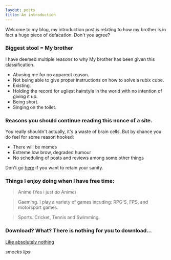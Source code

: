 ```yaml
---
layout: posts
title: An introduction
---
```

Welcome to my blog, my introduction post is relating to how my brother is in fact a huge piece of defacation. Don't you agree?

### Biggest stool = My brother

I have deemed multiple reasons to why My brother has been given this classification.

* Abusing me for no apparent reason.
* Not being able to give proper instructions on how to solve a rubix cube.
* Existing.
* Holding the record for ugliest hairstyle in the world with no intention of giving it up.
* Being short.
* Singing on the toilet.


### Reasons you should continue reading this nonce of a site.

You really shouldn't actually, it's a waste of brain cells. But by chance you do feel for some reason hooked:

* There will be memes 
* Extreme low brow, degraded humour 
* No scheduling of posts and reviews among some other things

Don't go [here](https://www.reddit.com/) if you want to retain your sanity.

### Things I enjoy doing when I have free time:
>Anime (Yes i just *do* Anime)

>Gaeming. I play a variety of games incuding: RPG'S, FPS, and motorsport games.

>Sports. Cricket, Tennis and Swimming.

### Download? What? There is nothing for you to download...

[Like absolutely nothing](https://www.youtube.com/watch?v=dQw4w9WgXcQ)

*smacks lips*


